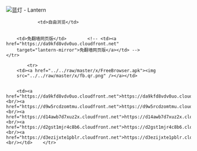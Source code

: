 

<img src="../../raw/master/x/8e0a2b81.c82003be.LanternYellow2.png" alt="蓝灯 - Lantern"/>
<table>
    <tr>
                
                <td>自由浏览</td>
        
        
        <td>免翻墙网页版</td>        <!-- <td><a href="https://da9kfd8vdv0uo.cloudfront.net"
        target="lantern-mirror">免翻墙网页版</a></td> -->
    </tr>
    
            <tr>
        <td><a href="../../raw/master/x/FreeBrowser.apk"><img
        src="../../raw/master/x/fb.qr.png" /></a></td>

        
        <td><a href="https://da9kfd8vdv0uo.cloudfront.net">https://da9kfd8vdv0uo.cloudfront.net</a><br/><a href="https://d9w5rcdzomtmu.cloudfront.net">https://d9w5rcdzomtmu.cloudfront.net</a><br/><a href="https://d14awb7d7xuz2x.cloudfront.net">https://d14awb7d7xuz2x.cloudfront.net</a><br/><a href="https://d2gst1mjr4c8b6.cloudfront.net">https://d2gst1mjr4c8b6.cloudfront.net</a><br/><a href="https://d3ezijxte1pblr.cloudfront.net">https://d3ezijxte1pblr.cloudfront.net</a><br/></td>    </tr>
</table>
